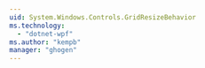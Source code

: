 ```yaml
---
uid: System.Windows.Controls.GridResizeBehavior
ms.technology: 
  - "dotnet-wpf"
ms.author: "kempb"
manager: "ghogen"
---
```


